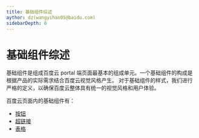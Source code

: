 ```yaml
---
title: 基础组件综述
aythor: dz(wangyihan05@baidu.com)
sidebarDepth: 0
---
```


# 基础组件综述

基础组件是组成百度云 portal 端页面最基本的组成单元。一个基础组件的构成是根据产品的实际需求结合百度云视觉风格产生。
对于基础组件的样式，我们进行严格的定义，以确保百度云整体具有统一的视觉风格和用户体验。

百度云页面内的基础组件有：

- [按钮](/portal/component/button.html)
- [超链接](/portal/component/form.html)
- [表格](/portal/component/hyperlink.html)